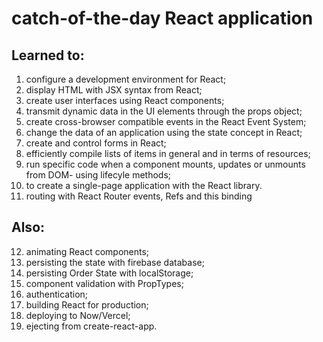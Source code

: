 # catch-of-the-day React application

## Learned to: 
1. configure a development environment for React; 
2. display HTML with JSX syntax from React; 
3. create user interfaces using React components; 
4. transmit dynamic data in the UI elements through the props object; 
5. create cross-browser compatible events in the React Event System; 
6. change the data of an application using the state concept in React; 
7. create and control forms in React; 
8. efficiently compile lists of items in general and in terms of resources; 
9. run specific code when a component mounts, updates or unmounts from DOM- using lifecyle methods; 
10. to create a single-page application with the React library. 
11. routing with React Router events, Refs and this binding 
## Also: 
12. animating React components; 
13. persisting the state with firebase database;
14. persisting Order State with localStorage;
15. component validation with PropTypes;
16. authentication;
17. building React for production;
18. deploying to Now/Vercel;
19. ejecting from create-react-app.
